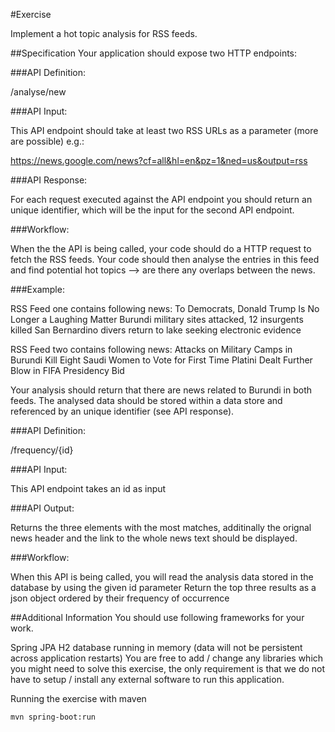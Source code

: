 #Exercise

Implement a hot topic analysis for RSS feeds.

##Specification
Your application should expose two HTTP endpoints:

###API Definition: 

/analyse/new

###API Input:

This API endpoint should take at least two RSS URLs as a parameter (more are possible) e.g.:

https://news.google.com/news?cf=all&hl=en&pz=1&ned=us&output=rss

###API Response:

For each request executed against the API endpoint you should return an unique identifier, which will be the input for the second API endpoint.

###Workflow:

When the the API is being called, your code should do a HTTP request to fetch the RSS feeds.
Your code should then analyse the entries in this feed and find potential hot topics --> are there any overlaps between the news.

###Example:

RSS Feed one contains following news:
To Democrats, Donald Trump Is No Longer a Laughing Matter
Burundi military sites attacked, 12 insurgents killed
San Bernardino divers return to lake seeking electronic evidence

RSS Feed two contains following news:
Attacks on Military Camps in Burundi Kill Eight
Saudi Women to Vote for First Time
Platini Dealt Further Blow in FIFA Presidency Bid

Your analysis should return that there are news related to Burundi in both feeds.
The analysed data should be stored within a data store and referenced by an unique identifier (see API response).

###API Definition: 

/frequency/{id}

###API Input:

This API endpoint takes an id as input

###API Output:

Returns the three elements with the most matches, additinally the orignal news header and the link to the whole news text should be displayed.

###Workflow:

When this API is being called, you will read the analysis data stored in the database by using the given id parameter
Return the top three results as a json object ordered by their frequency of occurrence

##Additional Information
You should use following frameworks for your work.

Spring JPA
H2 database running in memory (data will not be persistent across application restarts)
You are free to add / change any libraries which you might need to solve this exercise, the only requirement is that we do not have to setup / install any external software to run this application.

Running the exercise with maven

```mvn spring-boot:run```
